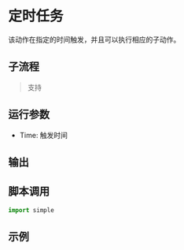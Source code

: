 # 定时任务 
该动作在指定的时间触发，并且可以执行相应的子动作。

## 子流程

> 支持

## 运行参数

* Time: 触发时间

## 输出



## 脚本调用

```python
import simple

```

## 示例

